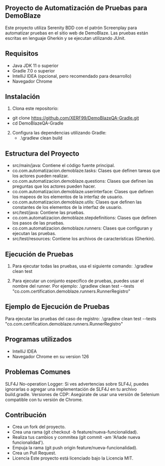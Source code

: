 ## Proyecto de Automatización de Pruebas para DemoBlaze
Este proyecto utiliza Serenity BDD con el patrón Screenplay para automatizar pruebas en el sitio web de DemoBlaze. Las pruebas están escritas en lenguaje Gherkin y se ejecutan utilizando JUnit.


## Requisitos

- Java JDK 11 o superior
- Gradle 7.0 o superior
- IntelliJ IDEA (opcional, pero recomendado para desarrollo)
- Navegador Chrome

## Instalación
1. Clona este repositorio:
  - git clone https://github.com/XERF99/DemoBlazeQA-Gradle.git
  - cd DemoBlazeQA-Gradle
2. Configura las dependencias utilizando Gradle:
   - .\gradlew clean build
## Estructura del Proyecto
   - src/main/java: Contiene el código fuente principal.
   - co.com.automatizacion.demoblaze.tasks: Clases que definen tareas que los actores pueden realizar.
   - co.com.automatizacion.demoblaze.questions: Clases que definen las preguntas que los actores pueden hacer.
   - co.com.automatizacion.demoblaze.userinterface: Clases que definen los mapeos de los elementos de la interfaz de usuario.
   - co.com.automatizacion.demoblaze.utils: Clases que definen las constantes de los elementos de la interfaz de usuario.
   - src/test/java: Contiene las pruebas.
   - co.com.automatizacion.demoblaze.stepdefinitions: Clases que definen los pasos de las pruebas.
   - co.com.automatizacion.demoblaze.runners: Clases que configuran y ejecutan las pruebas.
   - src/test/resources: Contiene los archivos de características (Gherkin).

## Ejecución de Pruebas
1. Para ejecutar todas las pruebas, usa el siguiente comando:
    .\gradlew clean test

2. Para ejecutar un conjunto específico de pruebas, puedes usar el nombre del runner. Por ejemplo:
   .\gradlew clean test --tests "co.com.certification.demoblaze.runners.RunnerRegistro"

## Ejemplo de Ejecución de Pruebas
Para ejecutar las pruebas del caso de registro:
    .\gradlew clean test --tests "co.com.certification.demoblaze.runners.RunnerRegistro"

## Programas utilizados

- IntelliJ IDEA
- Navegador Chrome en su version 126

## Problemas Comunes
SLF4J No-operation Logger: Si ves advertencias sobre SLF4J, puedes ignorarlas o agregar una implementación de SLF4J en tu archivo build.gradle.
Versiones de CDP: Asegúrate de usar una versión de Selenium compatible con tu versión de Chrome.

## Contribución
- Crea un fork del proyecto.
- Crea una rama (git checkout -b feature/nueva-funcionalidad).
- Realiza tus cambios y commitea (git commit -am 'Añade nueva funcionalidad').
- Empuja la rama (git push origin feature/nueva-funcionalidad).
- Crea un Pull Request.
- Licencia
Este proyecto está licenciado bajo la Licencia MIT.
